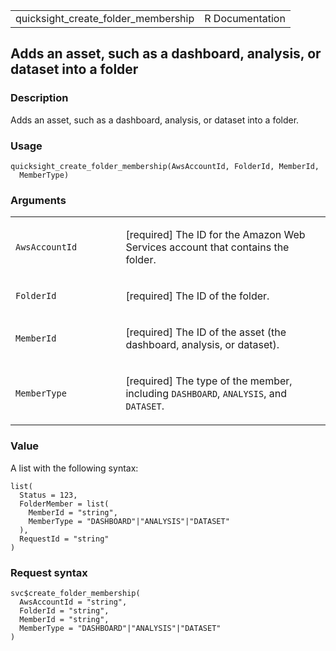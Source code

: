 <table style="width: 100%;">
<tbody>
<tr class="odd">
<td>quicksight_create_folder_membership</td>
<td style="text-align: right;">R Documentation</td>
</tr>
</tbody>
</table>

## Adds an asset, such as a dashboard, analysis, or dataset into a folder

### Description

Adds an asset, such as a dashboard, analysis, or dataset into a folder.

### Usage

    quicksight_create_folder_membership(AwsAccountId, FolderId, MemberId,
      MemberType)

### Arguments

<table>
<colgroup>
<col style="width: 35%" />
<col style="width: 65%" />
</colgroup>
<tbody>
<tr class="odd">
<td><code
id="quicksight_create_folder_membership_:_AwsAccountId">AwsAccountId</code></td>
<td><p>[required] The ID for the Amazon Web Services account that
contains the folder.</p></td>
</tr>
<tr class="even">
<td><code
id="quicksight_create_folder_membership_:_FolderId">FolderId</code></td>
<td><p>[required] The ID of the folder.</p></td>
</tr>
<tr class="odd">
<td><code
id="quicksight_create_folder_membership_:_MemberId">MemberId</code></td>
<td><p>[required] The ID of the asset (the dashboard, analysis, or
dataset).</p></td>
</tr>
<tr class="even">
<td><code
id="quicksight_create_folder_membership_:_MemberType">MemberType</code></td>
<td><p>[required] The type of the member, including
<code>DASHBOARD</code>, <code>ANALYSIS</code>, and
<code>DATASET</code>.</p></td>
</tr>
</tbody>
</table>

### Value

A list with the following syntax:

    list(
      Status = 123,
      FolderMember = list(
        MemberId = "string",
        MemberType = "DASHBOARD"|"ANALYSIS"|"DATASET"
      ),
      RequestId = "string"
    )

### Request syntax

    svc$create_folder_membership(
      AwsAccountId = "string",
      FolderId = "string",
      MemberId = "string",
      MemberType = "DASHBOARD"|"ANALYSIS"|"DATASET"
    )

